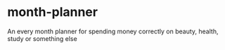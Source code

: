 # month-planner
An every month planner for spending money correctly on beauty, health, study or something else
